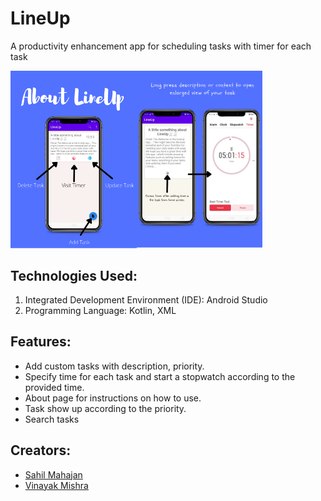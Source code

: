 # LineUp
A productivity enhancement app for scheduling tasks with timer for each task

<img align="left" width="40%" src="https://github.com/Sahil-77/LineUp/blob/master/app/src/main/res/drawable/boutfragmentimageone.png">
<img width="40%" src="https://github.com/Sahil-77/LineUp/blob/master/app/src/main/res/drawable/rolltwofinal.png">

## Technologies Used:
1. Integrated Development Environment (IDE): Android Studio
2. Programming Language: Kotlin, XML

## Features:
- Add custom tasks with description, priority.
- Specify time for each task and start a stopwatch according to the provided time.
- About page for instructions on how to use.
- Task show up according to the priority.
- Search tasks

## Creators: 
- [Sahil Mahajan](https://github.com/Sahil-77)
- [Vinayak Mishra](https://github.com/VinayakMishraCoder)
